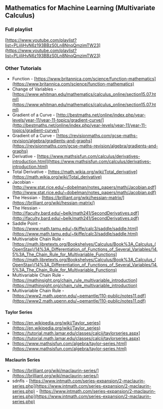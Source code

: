 ## Mathematics for Machine Learning (Multivariate Calculus)

### Full playlist
[https://www.youtube.com/playlist?list=PLiiljHvN6z193BBzS0Ln8NnqQmzimTW23](https://www.youtube.com/playlist?list=PLiiljHvN6z193BBzS0Ln8NnqQmzimTW23)

### Other Tutorials
- Function - [https://www.britannica.com/science/function-mathematics](https://www.britannica.com/science/function-mathematics)
- Change of Variables - [https://www.whitman.edu/mathematics/calculus_online/section15.07.html](https://www.whitman.edu/mathematics/calculus_online/section15.07.html)
- Gradient of a Curve - [http://bestmaths.net/online/index.php/year-levels/year-11/year-11-topics/gradient-curve/](http://bestmaths.net/online/index.php/year-levels/year-11/year-11-topics/gradient-curve/)
- Gradient of a Curve - [https://revisionmaths.com/gcse-maths-revision/algebra/gradients-and-graphs](https://revisionmaths.com/gcse-maths-revision/algebra/gradients-and-graphs)
- Derivative - [https://www.mathsisfun.com/calculus/derivatives-introduction.html](https://www.mathsisfun.com/calculus/derivatives-introduction.html)
- Total Derivative - [https://math.wikia.org/wiki/Total_derivative](https://math.wikia.org/wiki/Total_derivative)
- Jacobian - [http://www.stat.rice.edu/~dobelman/notes_papers/math/Jacobian.pdf](http://www.stat.rice.edu/~dobelman/notes_papers/math/Jacobian.pdf)
- The Hessian - [https://brilliant.org/wiki/hessian-matrix/](https://brilliant.org/wiki/hessian-matrix/)
- The Hessian - [http://faculty.bard.edu/~belk/math241/SecondDerivatives.pdf](http://faculty.bard.edu/~belk/math241/SecondDerivatives.pdf)
- Saddle Point - [https://www.math.tamu.edu/~tkiffe/calc3/saddle/saddle.html](https://www.math.tamu.edu/~tkiffe/calc3/saddle/saddle.html)
- Multivariable Chain Rule - [https://math.libretexts.org/Bookshelves/Calculus/Book%3A_Calculus_(OpenStax)/14%3A_Differentiation_of_Functions_of_Several_Variables/14.5%3A_The_Chain_Rule_for_Multivariable_Functions](https://math.libretexts.org/Bookshelves/Calculus/Book%3A_Calculus_(OpenStax)/14%3A_Differentiation_of_Functions_of_Several_Variables/14.5%3A_The_Chain_Rule_for_Multivariable_Functions)
- Multivariable Chain Rule - [https://mathinsight.org/chain_rule_multivariable_introduction](https://mathinsight.org/chain_rule_multivariable_introduction)
- Multivariable Chain Rule - [https://www2.math.upenn.edu/~pemantle/110-public/notes11.pdf](https://www2.math.upenn.edu/~pemantle/110-public/notes11.pdf)

#### Taylor Series
- [https://en.wikipedia.org/wiki/Taylor_series](https://en.wikipedia.org/wiki/Taylor_series)
- [https://tutorial.math.lamar.edu/classes/calcii/taylorseries.aspx](https://tutorial.math.lamar.edu/classes/calcii/taylorseries.aspx)
- [https://www.mathsisfun.com/algebra/taylor-series.html](https://www.mathsisfun.com/algebra/taylor-series.html)

#### Maclaurin Series
- [https://brilliant.org/wiki/maclaurin-series/](https://brilliant.org/wiki/maclaurin-series/)
- sdnfls - [https://www.intmath.com/series-expansion/2-maclaurin-series.php](https://www.intmath.com/series-expansion/2-maclaurin-series.php)
         - [https://www.intmath.com/series-expansion/2-maclaurin-series.php](https://www.intmath.com/series-expansion/2-maclaurin-series.php)
